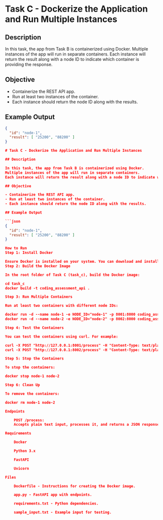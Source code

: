 # Task C - Dockerize the Application and Run Multiple Instances

## Description

In this task, the app from Task B is containerized using Docker. 
Multiple instances of the app will run in separate containers. 
Each instance will return the result along with a node ID to indicate which container is providing the response.

## Objective

- Containerize the REST API app.
- Run at least two instances of the container.
- Each instance should return the node ID along with the results.

## Example Output

```json
{
  "id": "node-1",
  "result": [ "25200", "88200" ]
}

# Task C - Dockerize the Application and Run Multiple Instances

## Description

In this task, the app from Task B is containerized using Docker. 
Multiple instances of the app will run in separate containers. 
Each instance will return the result along with a node ID to indicate which container is providing the response.

## Objective

- Containerize the REST API app.
- Run at least two instances of the container.
- Each instance should return the node ID along with the results.

## Example Output

```json
{
  "id": "node-1",
  "result": [ "25200", "88200" ]
}

How to Run
Step 1: Install Docker

Ensure Docker is installed on your system. You can download and install Docker from here.
Step 2: Build the Docker Image

In the root folder of Task C (task_c), build the Docker image:

cd task_c
docker build -t coding_assessment_api .

Step 3: Run Multiple Containers

Run at least two containers with different node IDs:

docker run -d --name node-1 -e NODE_ID="node-1" -p 8001:8000 coding_assessment_api
docker run -d --name node-2 -e NODE_ID="node-2" -p 8002:8000 coding_assessment_api

Step 4: Test the Containers

You can test the containers using curl. For example:

curl -X POST "http://127.0.0.1:8001/process" -H "Content-Type: text/plain" --data-binary @sample_input.txt
curl -X POST "http://127.0.0.1:8002/process" -H "Content-Type: text/plain" --data-binary @sample_input.txt

Step 5: Stop the Containers

To stop the containers:

docker stop node-1 node-2

Step 6: Clean Up

To remove the containers:

docker rm node-1 node-2

Endpoints

    POST /process:
    Accepts plain text input, processes it, and returns a JSON response with the result and the node ID.

Requirements

    Docker

    Python 3.x

    FastAPI

    Uvicorn

Files

    Dockerfile - Instructions for creating the Docker image.

    app.py - FastAPI app with endpoints.

    requirements.txt - Python dependencies.

    sample_input.txt - Example input for testing.

